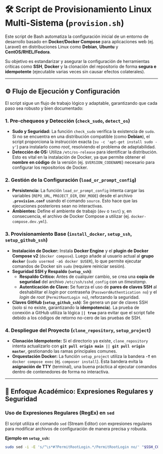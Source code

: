 # 🛠️ Script de Provisionamiento Linux Multi-Sistema (`provision.sh`)

Este script de Bash automatiza la configuración inicial de un entorno de desarrollo basado en **Docker/Docker Compose** para aplicaciones web (ej. Laravel) en distribuciones Linux como **Debian**, **Ubuntu** y **CentOS/RHEL/Fedora**.

Su objetivo es estandarizar y asegurar la configuración de herramientas críticas como **SSH**, **Docker** y la clonación del repositorio de forma **segura e idempotente** (ejecutable varias veces sin causar efectos colaterales).

---

## ⚙️ Flujo de Ejecución y Configuración

El script sigue un flujo de trabajo lógico y adaptable, garantizando que cada paso sea robusto y bien documentado:

### 1. Pre-chequeos y Detección (`check_sudo`, `detect_os`)

* **Sudo y Seguridad:** La función `check_sudo` verifica la existencia de `sudo`. Si no se encuentra en una distribución compatible (como **Debian**), el script proporciona la instrucción exacta (`su -c 'apt-get install sudo -y'`) para instalarlo como *root*, resolviendo el problema de adaptabilidad.
* **Detección de OS:** Utiliza `/etc/os-release` para identificar la distribución. Esto es vital en la instalación de Docker, ya que permite obtener el **nombre en código** de la versión (ej. `$VERSION_CODENAME`) necesario para configurar los repositorios de Docker.

### 2. Gestión de la Configuración (`load_or_prompt_config`)

* **Persistencia:** La función `load_or_prompt_config` intenta cargar las variables (`REPO_URL`, `PROJECT_DIR`, `ENV_MODE`) desde el archivo **`.provision.conf`** usando el comando `source`. Esto hace que las ejecuciones posteriores sean no interactivas.
* **Ambientes:** Define el ambiente de trabajo (`dev` o `test`) y, en consecuencia, el archivo de Docker Compose a utilizar (ej. `docker-compose.dev.yml`).

### 3. Provisionamiento Base (`install_docker`, `setup_ssh`, `setup_github_ssh`)

* **Instalación de Docker:** Instala **Docker Engine** y el **plugin de Docker Compose v2** (`docker compose`). Luego añade al usuario actual al **grupo `docker`** (`sudo usermod -aG docker $USER`), lo que permite ejecutar comandos de Docker sin `sudo` (requiere reiniciar sesión).
* **Seguridad SSH y Respaldo (`setup_ssh`)**:
    * **Respaldo Crítico:** Antes de cualquier cambio, se crea una **copia de seguridad** del archivo `/etc/ssh/sshd_config` con un *timestamp*.
    * **Autenticación de Clave:** Se fuerza el uso de **pares de claves SSH** al deshabilitar el *login* por contraseña (`PasswordAuthentication no`) y el *login* de *root* (`PermitRootLogin no`), reforzando la seguridad.
* **Claves GitHub (`setup_github_ssh`)**: Se genera un par de claves SSH (solo si no existe, garantizando la **idempotencia**). La prueba de conexión a GitHub utiliza la lógica **`|| true`** para evitar que el script falle debido a los códigos de retorno no-cero de las pruebas de SSH.

### 4. Despliegue del Proyecto (`clone_repository`, `setup_project`)

* **Clonación Idempotente:** Si el directorio ya existe, `clone_repository` intenta actualizarlo con **`git pull origin main || git pull origin master`**, gestionando las ramas principales comunes.
* **Orquestación Docker:** La función `setup_project` utiliza la bandera **`-T`** en `docker compose exec` (ej. `composer install`). Esta bandera evita la **asignación de TTY** (terminal), una buena práctica al ejecutar comandos dentro de contenedores de forma no interactiva.

---

## 🔎 Enfoque Académico: Expresiones Regulares y Seguridad

### Uso de Expresiones Regulares (RegEx) en `sed`

El script utiliza el comando `sed` (Stream Editor) con expresiones regulares para modificar archivos de configuración de manera precisa y robusta.

**Ejemplo en `setup_ssh`:**
```bash
sudo sed -i -E 's/^\s*#?PermitRootLogin.*/PermitRootLogin no/' "$SSH_CONFIG"